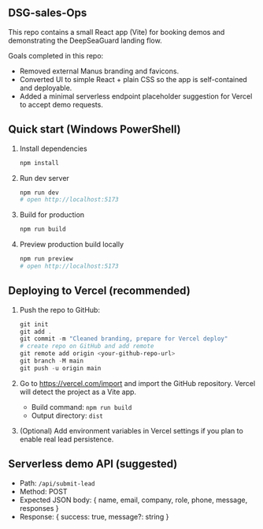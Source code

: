 ## DSG-sales-Ops

This repo contains a small React app (Vite) for booking demos and demonstrating the DeepSeaGuard landing flow.

Goals completed in this repo:
- Removed external Manus branding and favicons.
- Converted UI to simple React + plain CSS so the app is self-contained and deployable.
- Added a minimal serverless endpoint placeholder suggestion for Vercel to accept demo requests.

## Quick start (Windows PowerShell)

1. Install dependencies

   ```powershell
   npm install
   ```

2. Run dev server

   ```powershell
   npm run dev
   # open http://localhost:5173
   ```

3. Build for production

   ```powershell
   npm run build
   ```

4. Preview production build locally

   ```powershell
   npm run preview
   # open http://localhost:5173
   ```

## Deploying to Vercel (recommended)

1. Push the repo to GitHub:

   ```powershell
   git init
   git add .
   git commit -m "Cleaned branding, prepare for Vercel deploy"
   # create repo on GitHub and add remote
   git remote add origin <your-github-repo-url>
   git branch -M main
   git push -u origin main
   ```

2. Go to https://vercel.com/import and import the GitHub repository. Vercel will detect the project as a Vite app.
   - Build command: `npm run build`
   - Output directory: `dist`

3. (Optional) Add environment variables in Vercel settings if you plan to enable real lead persistence.

## Serverless demo API (suggested)

- Path: `/api/submit-lead`
- Method: POST
- Expected JSON body: { name, email, company, role, phone, message, responses }
- Response: { success: true, message?: string }












